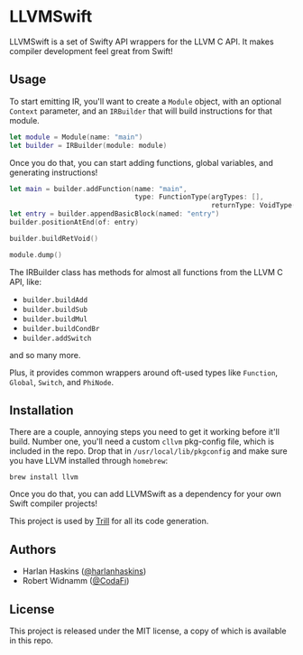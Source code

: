 # LLVMSwift

LLVMSwift is a set of Swifty API wrappers for the LLVM C API.
It makes compiler development feel great from Swift!

## Usage

To start emitting IR, you'll want to create a `Module` object, with an optional `Context` parameter,
and an `IRBuilder` that will build instructions for that module. 

```swift
let module = Module(name: "main")
let builder = IRBuilder(module: module)
```

Once you do that, you can start adding functions, global variables, and generating instructions!

```swift
let main = builder.addFunction(name: "main", 
                               type: FunctionType(argTypes: [], 
                                                  returnType: VoidType())
let entry = builder.appendBasicBlock(named: "entry")
builder.positionAtEnd(of: entry)

builder.buildRetVoid()

module.dump()
```

The IRBuilder class has methods for almost all functions from the LLVM C API, like:

- `builder.buildAdd`
- `builder.buildSub`
- `builder.buildMul`
- `builder.buildCondBr`
- `builder.addSwitch`

and so many more.

Plus, it provides common wrappers around oft-used types like `Function`, `Global`, `Switch`, and `PhiNode`.

## Installation

There are a couple, annoying steps you need to get it working before it'll
build. Number one, you'll need a custom `cllvm` pkg-config file, which is
included in the repo. Drop that in `/usr/local/lib/pkgconfig` and make sure
you have LLVM installed through `homebrew`:

```
brew install llvm
```

Once you do that, you can add LLVMSwift as a dependency for your own Swift
compiler projects!

This project is used by [Trill](https://github.com/harlanhaskins/trill) for
all its code generation.

## Authors

- Harlan Haskins ([@harlanhaskins](https://github.com/harlanhaskins))
- Robert Widnamm ([@CodaFi](https://github.com/CodaFi))

## License

This project is released under the MIT license, a copy of which is available
in this repo.

